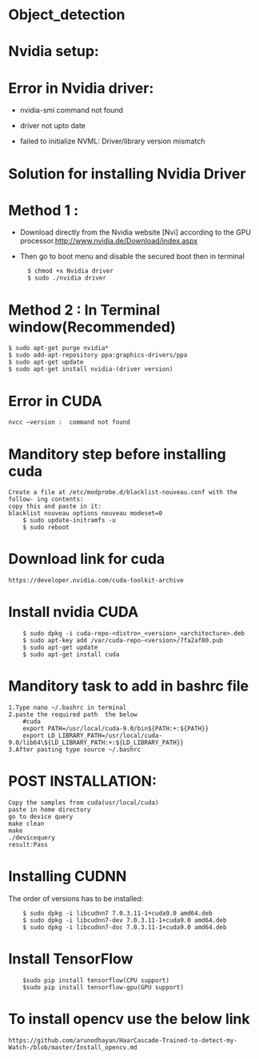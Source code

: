 # Object_detection
# Nvidia setup:
# Error in Nvidia driver:

- nvidia-smi command not found

- driver not upto date

- failed to initialize NVML: Driver/library version mismatch

# Solution for installing Nvidia Driver 
  # Method 1 :

-  Download  directly  from  the  Nvidia  website  [Nvi]  according  to  the  GPU
   processor.http://www.nvidia.de/Download/index.aspx

- Then go to boot menu and disable the secured boot then in terminal

		$ chmod +x Nvidia driver
		$ sudo ./nvidia driver

# Method 2 :  In Terminal window(Recommended)

	$ sudo apt-get purge nvidia*
	$ sudo add-apt-repository ppa:graphics-drivers/ppa
	$ sudo apt-get update
	$ sudo apt-get install nvidia-(driver version)

#  Error in CUDA

	nvcc –version :  command not found



#  Manditory step before installing cuda

	Create a file at /etc/modprobe.d/blacklist-nouveau.conf with the follow- ing contents:  
	copy this and paste in it:
	blacklist nouveau options nouveau modeset=0
		$ sudo update-initramfs -u
		$ sudo reboot
# Download link for cuda
	https://developer.nvidia.com/cuda-toolkit-archive

#  Install nvidia CUDA
		$ sudo dpkg -i cuda-repo-<distro>_<version>_<architecture>.deb
		$ sudo apt-key add /var/cuda-repo-<version>/7fa2af80.pub
		$ sudo apt-get update
		$ sudo apt-get install cuda
# Manditory task to add in bashrc file
	1.Type nano ~/.bashrc in terminal
	2.paste the required path  the below
		#cuda
		export PATH=/usr/local/cuda-9.0/bin${PATH:+:${PATH}}
		export LD_LIBRARY_PATH=/usr/local/cuda-9.0/lib64\${LD_LIBRARY_PATH:+:${LD_LIBRARY_PATH}}
	3.After pasting type source ~/.bashrc
       	
# POST INSTALLATION:

	Copy the samples from cuda(usr/local/cuda)
	paste in home directory
	go to device query 
	make clean
	make
	./devicequery
	result:Pass

# Installing CUDNN

The order of versions has to be installed:

		$ sudo dpkg -i libcudnn7 7.0.3.11-1+cuda9.0 amd64.deb
		$ sudo dpkg -i libcudnn7-dev 7.0.3.11-1+cuda9.0 amd64.deb
		$ sudo dpkg -i libcudnn7-doc 7.0.3.11-1+cuda9.0 amd64.deb

# Install TensorFlow

		$sudo pip install tensorflow(CPU support)
		$sudo pip install tensorflow-gpu(GPU support)
# To install opencv use the below link
	https://github.com/arunodhayan/HaarCascade-Trained-to-detect-my-Watch-/blob/master/Install_opencv.md

